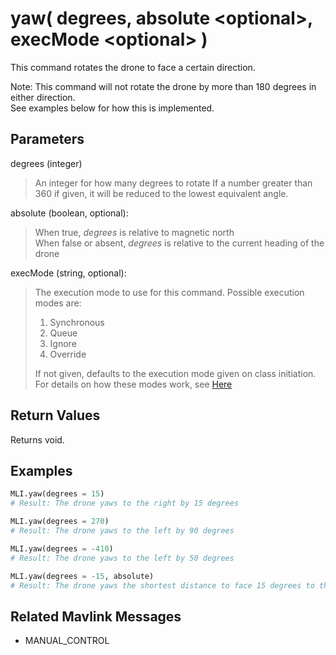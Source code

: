 # yaw( degrees, absolute \<optional>, execMode \<optional> )

This command rotates the drone to face a certain direction.

Note: This command will not rotate the drone by more than 180 degrees in either direction.  
See examples below for how this is implemented.

## Parameters

degrees (integer)
> An integer for how many degrees to rotate
> If a number greater than 360 if given, it will be reduced to the lowest equivalent angle.

absolute (boolean, optional):
> When true, *degrees* is relative to magnetic north  
> When false or absent, *degrees* is relative to the current heading of the drone

execMode (string, optional):
> The execution mode to use for this command. Possible execution modes are:
>
> 1. Synchronous
> 1. Queue
> 1. Ignore
> 1. Override
>
> If not given, defaults to the execution mode given on class initiation.  
> For details on how these modes work, see [Here](../executionModes.md)

## Return Values

Returns void.

## Examples

```py
MLI.yaw(degrees = 15)
# Result: The drone yaws to the right by 15 degrees

MLI.yaw(degrees = 270)
# Result: The drone yaws to the left by 90 degrees

MLI.yaw(degrees = -410)
# Result: The drone yaws to the left by 50 degrees

MLI.yaw(degrees = -15, absolute)
# Result: The drone yaws the shortest distance to face 15 degrees to the left of magnetic north
```

## Related Mavlink Messages

- MANUAL_CONTROL
